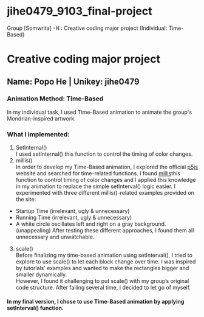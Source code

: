 # jihe0479_9103_final-project
Group [Somwrita] -H : Creative coding major project (Individual: Time-Based)
# Creative coding major project
## Name: Popo He | Unikey: jihe0479
### Animation Method: Time-Based
In my individual task, I used Time-Based animation to animate the group's Mondrian-inspired artwork.
### What I implemented:
1. SetInternal()  
I used setInternal() this function to control the timing of color changes.
2. millis()  
In order to develop my Time-Based animation, I explored the official [p5js](https://p5js.org/reference) website and searched for time-related functions.
I found [millis](https://p5js.org/reference/p5/millis/)this function to control timing of color changes and I applied this knowledge in my animation to replace the simple setInterval() logic easier.
I experimented with three different millis()-related examples provided on the site:
- Startup Time (irrelevant, ugly & unnecessary)
- Running Time (irrelevant, ugly & unnecessary)
- A white circle oscillates left and right on a gray background.(unappealing)
After testing these different approaches, I found them all unnecessary and unwatchable.
3. scale()  
Before finalizing my time-based animation using setInterval(), I tried to explore to use scale() to let each block change over time. I was inspired by tutorials' examples and wanted to make the rectangles bigger and smaller dynamically.  
However, I found it challenging to put scale()  with my group’s original code structure. After failing several time, I decided to let go of myself.
#### In my final version, I chose to use Time-Based animation by applying setInterval() function.